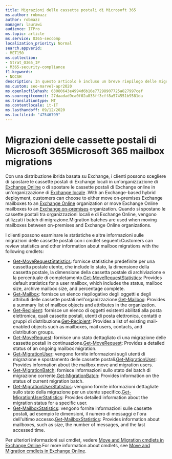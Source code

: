 ```yaml
---
title: Migrazioni delle cassette postali di Microsoft 365
ms.author: robmazz
author: robmazz
manager: laurawi
audience: ITPro
ms.topic: article
ms.service: O365-seccomp
localization_priority: Normal
search.appverid:
- MET150
ms.collection:
- Strat_O365_IP
- M365-security-compliance
f1.keywords:
- NOCSH
description: In questo articolo è incluso un breve riepilogo delle migrazioni delle cassette postali di Microsoft 365 e un elenco dei cmdlet utilizzati per le migrazioni.
ms.custom: seo-marvel-apr2020
ms.openlocfilehash: 63080643e4994d6b16e77298907725a827997cef
ms.sourcegitcommit: 27daadad9ca0f02a833ff3cff8a574551b9581da
ms.translationtype: MT
ms.contentlocale: it-IT
ms.lasthandoff: 09/12/2020
ms.locfileid: "47546799"
---
```

# <a name="microsoft-365-mailbox-migrations"></a><span data-ttu-id="4d340-103">Migrazioni delle cassette postali di Microsoft 365</span><span class="sxs-lookup"><span data-stu-id="4d340-103">Microsoft 365 mailbox migrations</span></span>

<span data-ttu-id="4d340-104">Con una distribuzione ibrida basata su Exchange, i clienti possono scegliere di spostare le cassette postali di Exchange locali in un'organizzazione di [Exchange Online](https://docs.microsoft.com/Exchange/exchange-online) o di spostare le cassette postali di Exchange online in un'organizzazione di [Exchange locale](https://docs.microsoft.com/Exchange/exchange-server) .</span><span class="sxs-lookup"><span data-stu-id="4d340-104">With an Exchange-based hybrid deployment, customers can choose to either move on-premises Exchange mailboxes to an [Exchange Online](https://docs.microsoft.com/Exchange/exchange-online) organization or move Exchange Online mailboxes to an [Exchange on-premises](https://docs.microsoft.com/Exchange/exchange-server) organization.</span></span> <span data-ttu-id="4d340-105">Quando si spostano le cassette postali tra organizzazioni locali e di Exchange Online, vengono utilizzati i batch di migrazione.</span><span class="sxs-lookup"><span data-stu-id="4d340-105">Migration batches are used when moving mailboxes between on-premises and Exchange Online organizations.</span></span>

<span data-ttu-id="4d340-106">I clienti possono esaminare le statistiche e altre informazioni sulle migrazioni delle cassette postali con i cmdlet seguenti:</span><span class="sxs-lookup"><span data-stu-id="4d340-106">Customers can review statistics and other information about mailbox migrations with the following cmdlets:</span></span>

- <span data-ttu-id="4d340-107">[Get-MoveRequestStatistics](https://docs.microsoft.com/powershell/module/exchange/get-moverequeststatistics): fornisce statistiche predefinite per una cassetta postale utente, che include lo stato, la dimensione della cassetta postale, la dimensione della cassetta postale di archiviazione e la percentuale di completamento.</span><span class="sxs-lookup"><span data-stu-id="4d340-107">[Get-MoveRequestStatistics](https://docs.microsoft.com/powershell/module/exchange/get-moverequeststatistics): Provides default statistics for a user mailbox, which includes the status, mailbox size, archive mailbox size, and percentage complete.</span></span>
- <span data-ttu-id="4d340-108">[Get-Mailbox](https://docs.microsoft.com/powershell/module/exchange/mailboxes/Get-Mailbox
): fornisce un elenco riepilogativo degli oggetti e degli attributi delle cassette postali nell'organizzazione.</span><span class="sxs-lookup"><span data-stu-id="4d340-108">[Get-Mailbox](https://docs.microsoft.com/powershell/module/exchange/mailboxes/Get-Mailbox
): Provides a summary list of mailbox objects and attributes in the organization.</span></span>
- <span data-ttu-id="4d340-109">[Get-Recipient](https://docs.microsoft.com/powershell/module/exchange/get-recipient): fornisce un elenco di oggetti esistenti abilitati alla posta elettronica, quali cassette postali, utenti di posta elettronica, contatti e gruppi di distribuzione.</span><span class="sxs-lookup"><span data-stu-id="4d340-109">[Get-Recipient](https://docs.microsoft.com/powershell/module/exchange/get-recipient): Provides a list of existing mail-enabled objects such as mailboxes, mail users, contacts, and distribution groups.</span></span>
- <span data-ttu-id="4d340-110">[Get-MoveRequest](https://docs.microsoft.com/powershell/module/exchange/get-moverequest): fornisce uno stato dettagliato di una migrazione delle cassette postali in continuazione.</span><span class="sxs-lookup"><span data-stu-id="4d340-110">[Get-MoveRequest](https://docs.microsoft.com/powershell/module/exchange/get-moverequest): Provides a detailed status of an ongoing mailbox migration.</span></span>
- <span data-ttu-id="4d340-111">[Get-MigrationUser](https://docs.microsoft.com/powershell/module/exchange/get-migrationuser): vengono fornite informazioni sugli utenti di migrazione e spostamento delle cassette postali.</span><span class="sxs-lookup"><span data-stu-id="4d340-111">[Get-MigrationUser](https://docs.microsoft.com/powershell/module/exchange/get-migrationuser): Provides information about the mailbox move and migration users.</span></span>
- <span data-ttu-id="4d340-112">[Get-MigrationBatch](https://docs.microsoft.com/powershell/module/exchange/get-migrationbatch): fornisce informazioni sullo stato del batch di migrazione corrente.</span><span class="sxs-lookup"><span data-stu-id="4d340-112">[Get-MigrationBatch](https://docs.microsoft.com/powershell/module/exchange/get-migrationbatch): Provides information on the status of current migration batch.</span></span>
- <span data-ttu-id="4d340-113">[Get-MigrationUserStatistics](https://docs.microsoft.com/powershell/module/exchange/get-migrationuserstatistics): vengono fornite informazioni dettagliate sullo stato della migrazione per un utente specifico.</span><span class="sxs-lookup"><span data-stu-id="4d340-113">[Get-MigrationUserStatistics](https://docs.microsoft.com/powershell/module/exchange/get-migrationuserstatistics): Provides detailed information about the migration status for a specific user.</span></span>
- <span data-ttu-id="4d340-114">[Get-MailboxStatistics](https://docs.microsoft.com/powershell/module/exchange/get-mailboxstatistics): vengono fornite informazioni sulle cassette postali, ad esempio le dimensioni, il numero di messaggi e l'ora dell'ultimo accesso.</span><span class="sxs-lookup"><span data-stu-id="4d340-114">[Get-MailboxStatistics](https://docs.microsoft.com/powershell/module/exchange/get-mailboxstatistics): Provides information about mailboxes, such as size, the number of messages, and the last accessed time.</span></span>

<span data-ttu-id="4d340-115">Per ulteriori informazioni sui cmdlet, vedere [Move and Migration cmdlets in Exchange Online](https://docs.microsoft.com/powershell/exchange/exchange-online-powershell).</span><span class="sxs-lookup"><span data-stu-id="4d340-115">For more information about cmdlets, see [Move and Migration cmdlets in Exchange Online](https://docs.microsoft.com/powershell/exchange/exchange-online-powershell).</span></span>
